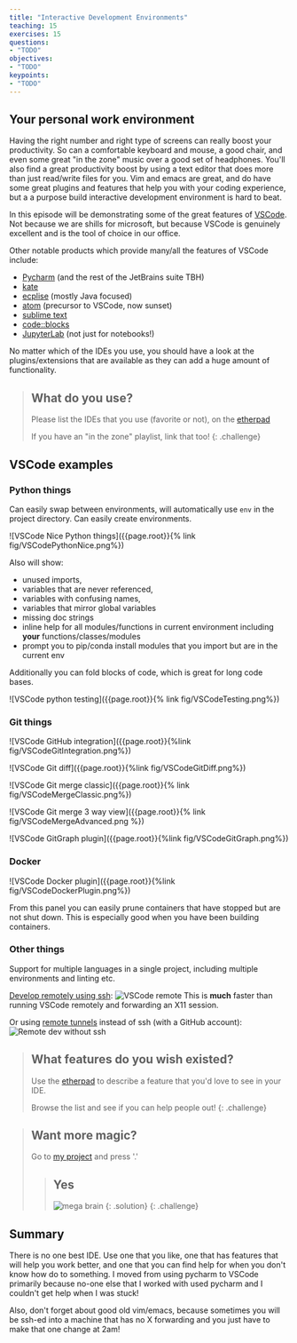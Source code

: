 ```yaml
---
title: "Interactive Development Environments"
teaching: 15
exercises: 15
questions:
- "TODO"
objectives:
- "TODO"
keypoints:
- "TODO"
---
```


## Your personal work environment
Having the right number and right type of screens can really boost your productivity.
So can a comfortable keyboard and mouse, a good chair, and even some great "in the zone" music over a good set of headphones.
You'll also find a great productivity boost by using a text editor that does more than just read/write files for you.
Vim and emacs are great, and do have some great plugins and features that help you with your coding experience, but a a purpose build interactive development environment is hard to beat.

In this episode will be demonstrating some of the great features of [VSCode](https://code.visualstudio.com/).
Not because we are shills for microsoft, but because VSCode is genuinely excellent and is the tool of choice in our office.

Other notable products which provide many/all the features of VSCode include:
- [Pycharm](https://www.jetbrains.com/pycharm/) (and the rest of the JetBrains suite TBH)
- [kate](https://kate-editor.org/)
- [ecplise](https://www.eclipse.org/downloads/) (mostly Java focused)
- [atom](https://github.com/atom) (precursor to VSCode, now sunset)
- [sublime text](https://www.sublimetext.com/)
- [code::blocks](http://www.codeblocks.org/)
- [JupyterLab](https://jupyter.org/) (not just for notebooks!)

No matter which of the IDEs you use, you should have a look at the plugins/extensions that are available as they can add a huge amount of functionality.

> ## What do you use?
> Please list the IDEs that you use (favorite or not), on the [etherpad]({{site.ether_pad}})
>
> If you have an "in the zone" playlist, link that too!
{: .challenge}

## VSCode examples

### Python things

Can easily swap between environments, will automatically use `env` in the project directory.
Can easily create environments.

![VSCode Nice Python things]({{page.root}}{% link fig/VSCodePythonNice.png%})

Also will show:
- unused imports, 
- variables that are never referenced, 
- variables with confusing names,
- variables that mirror global variables
- missing doc strings
- inline help for all modules/functions in current environment including **your** functions/classes/modules
- prompt you to pip/conda install modules that you import but are in the current env

Additionally you can fold blocks of code, which is great for long code bases.

![VSCode python testing]({{page.root}}{% link fig/VSCodeTesting.png%})

### Git things
![VSCode GitHub integration]({{page.root}}{%link fig/VSCodeGitIntegration.png%})

![VSCode Git diff]({{page.root}}{%link fig/VSCodeGitDiff.png%})

![VSCode Git merge classic]({{page.root}}{% link fig/VSCodeMergeClassic.png%})

![VSCode Git merge 3 way view]({{page.root}}{% link fig/VSCodeMergeAdvanced.png %})

![VSCode GitGraph plugin]({{page.root}}{%link fig/VSCodeGitGraph.png%})

### Docker

![VSCode Docker plugin]({{page.root}}{%link fig/VSCodeDockerPlugin.png%})

From this panel you can easily prune containers that have stopped but are not shut down.
This is especially good when you have been building containers.

### Other things
Support for multiple languages in a single project, including multiple environments and linting etc.

[Develop remotely using ssh](https://code.visualstudio.com/docs/remote/ssh):
![VSCode remote](https://code.visualstudio.com/assets/docs/remote/ssh/architecture-ssh.png)
This is **much** faster than running VSCode remotely and forwarding an X11 session.

Or using [remote tunnels](https://code.visualstudio.com/docs/remote/tunnels) instead of ssh (with a GitHub account):
![Remote dev without ssh](https://code.visualstudio.com/assets/docs/remote/vscode-server/server-arch-latest.png)


> ## What features do you wish existed?
> Use the [etherpad]({{site.ether_pad}}) to describe a feature that you'd love to see in your IDE.
>
> Browse the list and see if you can help people out!
{: .challenge}

> ## Want more magic?
> Go to [my project](https://github.com/PaulHancock/Aegean/blob/main/AegeanTools/MIMAS.py) and press '.'
> 
> > ## Yes
> > ![mega brain](http://www.reactiongifs.com/r/yjbmm.gif)
> {: .solution}
{: .challenge}



## Summary
There is no one best IDE.
Use one that you like, one that has features that will help you work better, and one that you can find help for when you don't know how do to something.
I moved from using pycharm to VSCode primarily because no-one else that I worked with used pycharm and I couldn't get help when I was stuck!

Also, don't forget about good old vim/emacs, because sometimes you will be ssh-ed into a machine that has no X forwarding and you just have to make that one change at 2am!
